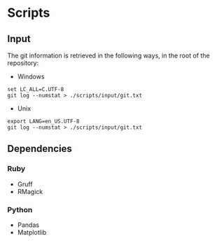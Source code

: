 # Scripts

## Input

The git information is retrieved in the following ways, in the root of the repository:

- Windows

```text
set LC_ALL=C.UTF-8
git log --numstat > ./scripts/input/git.txt
```

- Unix

```text
export LANG=en_US.UTF-8
git log --numstat > ./scripts/input/git.txt
```

## Dependencies

### Ruby

- Gruff
- RMagick

### Python

- Pandas
- Matplotlib
